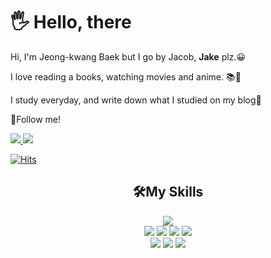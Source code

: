 <h1>🖐 Hello, there</h1>

<p>
 Hi, I'm Jeong-kwang Baek but I go by Jacob, <b>Jake</b> plz.😀
</p>
<p>
 I love reading a books, watching movies and anime. 📚🎥
</p>
<p>
 <span>I study everyday, and write down what I studied on my blog🎯</span><br/>
</p>

<p>
 <span>🎈Follow me!</span>
</p>

<a href="https://jaykaybaek.tistory.com" target="_blank">
 <img src="https://img.shields.io/badge/MyBlog-fca311?style=flat-square&logo=Blogger&logoColor=white"/>
</a>
 <a href="mailto:jaykaybaek@gmail.com"><img src="https://img.shields.io/badge/jaykaybaek@gmail.com-EA4335?style=flat-square&logo=Gmail&logoColor=white&link=mailto:jaykaybaek@gmail.com"/></a>

[![Hits](https://hits.seeyoufarm.com/api/count/incr/badge.svg?url=https%3A%2F%2Fgithub.com%2FjaykayBaek&count_bg=%2379C83D&title_bg=%23555555&icon=github.svg&icon_color=%23E7E7E7&title=hits&edge_flat=true)](https://hits.seeyoufarm.com)

<div align="center">
 <h2>🛠My Skills</h2>
 <div>
    <img src="https://img.shields.io/badge/java-3776AB?style=for-the-badge&logo=CoffeeScript&logoColor=white">
 </div>
 <div>
    <img src="https://img.shields.io/badge/html-E34F26?style=for-the-badge&logo=html5&logoColor=white">
    <img src="https://img.shields.io/badge/css-1572B6?style=for-the-badge&logo=css3&logoColor=white">
    <img src="https://img.shields.io/badge/javascript-F7DF1E?style=for-the-badge&logo=javascript&logoColor=white">
    <img src="https://img.shields.io/badge/jQuery-0769AD?style=for-the-badge&logo=jQuery&logoColor=white">
 </div>
 <div>
  <img src="https://img.shields.io/badge/Spring Boot-6DB33F?style=for-the-badge&logo=Spring Boot&logoColor=white">
  <img src="https://img.shields.io/badge/Spring JPA-6DB33F?style=for-the-badge&logo=Spring&logoColor=white">
  <img src="https://img.shields.io/badge/MySQL-4479A1?style=for-the-badge&logo=MySQL&logoColor=white">
 </div>
</div>
